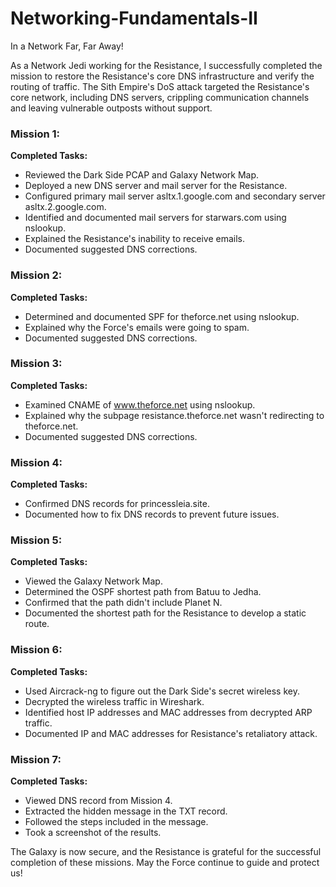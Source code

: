 # Networking-Fundamentals-II

In a Network Far, Far Away!

As a Network Jedi working for the Resistance, I successfully completed the mission to restore the Resistance's core DNS infrastructure and verify the routing of traffic. The Sith Empire's DoS attack targeted the Resistance's core network, including DNS servers, crippling communication channels and leaving vulnerable outposts without support.

### Mission 1:

**Completed Tasks:**
- Reviewed the Dark Side PCAP and Galaxy Network Map.
- Deployed a new DNS server and mail server for the Resistance.
- Configured primary mail server asltx.1.google.com and secondary server asltx.2.google.com.
- Identified and documented mail servers for starwars.com using nslookup.
- Explained the Resistance's inability to receive emails.
- Documented suggested DNS corrections.

### Mission 2:

**Completed Tasks:**
- Determined and documented SPF for theforce.net using nslookup.
- Explained why the Force's emails were going to spam.
- Documented suggested DNS corrections.

### Mission 3:

**Completed Tasks:**
- Examined CNAME of www.theforce.net using nslookup.
- Explained why the subpage resistance.theforce.net wasn't redirecting to theforce.net.
- Documented suggested DNS corrections.

### Mission 4:

**Completed Tasks:**
- Confirmed DNS records for princessleia.site.
- Documented how to fix DNS records to prevent future issues.

### Mission 5:

**Completed Tasks:**
- Viewed the Galaxy Network Map.
- Determined the OSPF shortest path from Batuu to Jedha.
- Confirmed that the path didn't include Planet N.
- Documented the shortest path for the Resistance to develop a static route.

### Mission 6:

**Completed Tasks:**
- Used Aircrack-ng to figure out the Dark Side's secret wireless key.
- Decrypted the wireless traffic in Wireshark.
- Identified host IP addresses and MAC addresses from decrypted ARP traffic.
- Documented IP and MAC addresses for Resistance's retaliatory attack.

### Mission 7:

**Completed Tasks:**
- Viewed DNS record from Mission 4.
- Extracted the hidden message in the TXT record.
- Followed the steps included in the message.
- Took a screenshot of the results.

The Galaxy is now secure, and the Resistance is grateful for the successful completion of these missions. May the Force continue to guide and protect us!
